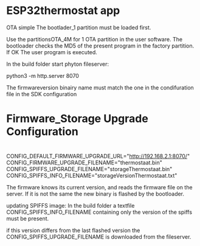 ESP32thermostat app
====================

OTA simple
The bootlader_1 partition must be loaded first.
 
Use the partitionsOTA_4M for 1 OTA partition in the user software.
The bootloader checks the MD5 of the present program in the factory partition.
If OK The user program is executed.

In the build folder start phyton fileserver:

python3 -m http.server 8070

The firmwareversion binairy name must match the one in the condifuration file 
in the SDK configuration

# Firmware_Storage Upgrade Configuration
#
CONFIG_DEFAULT_FIRMWARE_UPGRADE_URL="http://192.168.2.1:8070/"
CONFIG_FIRMWARE_UPGRADE_FILENAME="thermostaat.bin"
CONFIG_SPIFFS_UPGRADE_FILENAME="storageThermostaat.bin"
CONFIG_SPIFFS_INFO_FILENAME="storageVersionThermostaat.txt"

The firmware knows its current version, and reads the firmware file on the server.
If it is not the same the new binary is flashed by the bootloader.


updating SPIFFS image:
In the build folder a textfile CONFIG_SPIFFS_INFO_FILENAME containing only the version of the spiffs must be present.

if this version differs from the last flashed version the CONFIG_SPIFFS_UPGRADE_FILENAME is downloaded from the fileserver.



